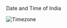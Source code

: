 Date and Time of India

![Timezone](https://user-images.githubusercontent.com/86140822/191416386-1aeb430c-5883-4caf-8e47-e78f49e5b5a9.png)

